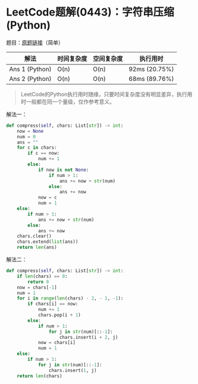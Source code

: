 # LeetCode题解(0443)：字符串压缩(Python)

题目：[原题链接](https://leetcode-cn.com/problems/string-compression/)（简单）

| 解法           | 时间复杂度 | 空间复杂度 | 执行用时      |
| -------------- | ---------- | ---------- | ------------- |
| Ans 1 (Python) | O(n)       | O(n)       | 92ms (20.75%) |
| Ans 2 (Python) | O(n)       | O(n)       | 68ms (89.76%) |

>  LeetCode的Python执行用时随缘，只要时间复杂度没有明显差异，执行用时一般都在同一个量级，仅作参考意义。

解法一：

```python
def compress(self, chars: List[str]) -> int:
    now = None
    num = 0
    ans = ""
    for c in chars:
        if c == now:
            num += 1
        else:
            if now is not None:
                if num > 1:
                    ans += now + str(num)
                else:
                    ans += now
            now = c
            num = 1
    else:
        if num > 1:
            ans += now + str(num)
        else:
            ans += now
    chars.clear()
    chars.extend(list(ans))
    return len(ans)
```

解法二：

```python
def compress(self, chars: List[str]) -> int:
    if len(chars) == 0:
        return 0
    now = chars[-1]
    num = 1
    for i in range(len(chars) - 2, - 1, -1):
        if chars[i] == now:
            num += 1
            chars.pop(i + 1)
        else:
            if num > 1:
                for j in str(num)[::-1]:
                    chars.insert(i + 2, j)
            now = chars[i]
            num = 1
    else:
        if num > 1:
            for j in str(num)[::-1]:
                chars.insert(1, j)
    return len(chars)
```